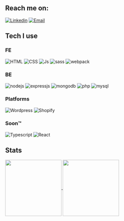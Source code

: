



## Reach me on:

<p>
    <a href="https://www.linkedin.com/in/correiajpv/" target="_blank"><img src="https://img.shields.io/badge/-LinkedIn-%230077B5?style=for-the-badge&logo=linkedin&logoColor=white" target="_blank" alt="Linkedin"></a> 
  <a href="mailto:correia.jpv@gmail.com"><img src="https://img.shields.io/badge/Gmail-D14836?style=for-the-badge&logo=gmail&logoColor=white" target="_blank" alt="Email"></a>
</p> 


## Tech I use

<div style="display: inline_block">  
  
   ### FE 

 <img align="center" alt="HTML" src="https://img.shields.io/badge/HTML5-E34F26?style=for-the-badge&logo=html5&logoColor=white">

 <img align="center" alt="CSS" src="https://img.shields.io/badge/CSS3-1572B6?style=for-the-badge&logo=css3&logoColor=white">  

 <img align="center" alt="Js" src="https://img.shields.io/badge/JavaScript-323330?style=for-the-badge&logo=javascript&logoColor=F7DF1E">  

 <img align="center" alt="sass" src="https://img.shields.io/badge/Sass-CC6699?style=for-the-badge&logo=sass&logoColor=white">  
  
 <img align="center" alt="webpack" src="https://img.shields.io/badge/Webpack-8DD6F9?style=for-the-badge&logo=Webpack&logoColor=white">  


 ### BE

 <img align="center" alt="nodejs" src="https://img.shields.io/badge/Node.js-339933?style=for-the-badge&logo=nodedotjs&logoColor=white">
  
 <img align="center" alt="expressjs" src="https://img.shields.io/badge/Express.js-000000?style=for-the-badge&logo=express&logoColor=white">
    
 <img align="center" alt="mongodb" src="https://img.shields.io/badge/MongoDB-white?style=for-the-badge&logo=mongodb&logoColor=4EA94B">
  
 <img align="center" alt="php" src="https://img.shields.io/badge/PHP-777BB4?style=for-the-badge&logo=php&logoColor=white">
  
  <img align="center" alt="mysql" src="https://img.shields.io/badge/MySQL-005C84?style=for-the-badge&logo=mysql&logoColor=white">  


  ### Platforms
  
 <img align="center" alt="Wordpress" src="https://img.shields.io/badge/Wordpress-21759B?style=for-the-badge&logo=wordpress&logoColor=white">
 <img align="center" alt="Shopify" src="https://img.shields.io/badge/shopify-8DB543?style=for-the-badge&logo=Shopify&logoColor=white">

  
 ### Soon&trade;
   <img align="center" alt="Typescript" src="https://img.shields.io/badge/TypeScript-007ACC?style=for-the-badge&logo=typescript&logoColor=white">
   <img align="center" alt="React" src="https://img.shields.io/badge/React-20232A?style=for-the-badge&logo=react&logoColor=61DAFB">

<br/>

## Stats

  <a href="https://github.com/correia-jpv">
    <img align="center" height="180em" src="https://github-readme-stats.vercel.app/api?username=correia-jpv&show_icons=true&theme=github_dark&include_all_commits=true&count_private=true&hide_rank=true"/>
  </a>
   <a href="https://github.com/correia-jpv">
    <img align="center" height="180em" src="https://github-readme-stats.vercel.app/api/top-langs/?username=correia-jpv&layout=compact&langs_count=7&theme=github_dark"/>
  </a>